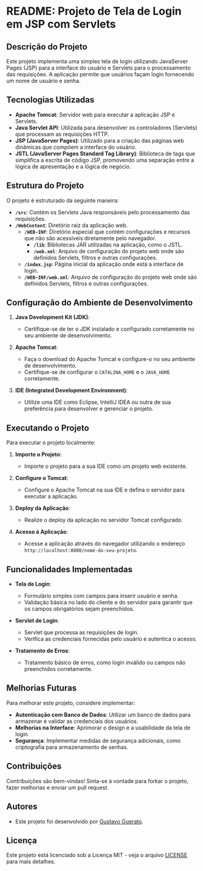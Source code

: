 # README: Projeto de Tela de Login em JSP com Servlets

## Descrição do Projeto
Este projeto implementa uma simples tela de login utilizando JavaServer Pages (JSP) para a interface do usuário e Servlets para o processamento das requisições. A aplicação permite que usuários façam login fornecendo um nome de usuário e senha.

## Tecnologias Utilizadas
- **Apache Tomcat**: Servidor web para executar a aplicação JSP e Servlets.
- **Java Servlet API**: Utilizada para desenvolver os controladores (Servlets) que processam as requisições HTTP.
- **JSP (JavaServer Pages)**: Utilizado para a criação das páginas web dinâmicas que compõem a interface do usuário.
- **JSTL (JavaServer Pages Standard Tag Library)**: Biblioteca de tags que simplifica a escrita de código JSP, promovendo uma separação entre a lógica de apresentação e a lógica de negócio.

## Estrutura do Projeto
O projeto é estruturado da seguinte maneira:

- **`/src`**: Contém os Servlets Java responsáveis pelo processamento das requisições.
- **`/WebContent`**: Diretório raiz da aplicação web.
  - **`/WEB-INF`**: Diretório especial que contém configurações e recursos que não são acessíveis diretamente pelo navegador.
    - **`/lib`**: Bibliotecas JAR utilizadas na aplicação, como o JSTL.
    - **`/web.xml`**: Arquivo de configuração do projeto web onde são definidos Servlets, filtros e outras configurações.
  - **`/index.jsp`**: Página inicial da aplicação onde está a interface de login.
  - **`/WEB-INF/web.xml`**: Arquivo de configuração do projeto web onde são definidos Servlets, filtros e outras configurações.

## Configuração do Ambiente de Desenvolvimento
1. **Java Development Kit (JDK)**:
   - Certifique-se de ter o JDK instalado e configurado corretamente no seu ambiente de desenvolvimento.

2. **Apache Tomcat**:
   - Faça o download do Apache Tomcat e configure-o no seu ambiente de desenvolvimento.
   - Certifique-se de configurar o `CATALINA_HOME` e o `JAVA_HOME` corretamente.

3. **IDE (Integrated Development Environment)**:
   - Utilize uma IDE como Eclipse, IntelliJ IDEA ou outra de sua preferência para desenvolver e gerenciar o projeto.

## Executando o Projeto
Para executar o projeto localmente:

1. **Importe o Projeto**:
   - Importe o projeto para a sua IDE como um projeto web existente.

2. **Configure o Tomcat**:
   - Configure o Apache Tomcat na sua IDE e defina o servidor para executar a aplicação.

3. **Deploy da Aplicação**:
   - Realize o deploy da aplicação no servidor Tomcat configurado.

4. **Acesso à Aplicação**:
   - Acesse a aplicação através do navegador utilizando o endereço `http://localhost:8080/nome-do-seu-projeto`.

## Funcionalidades Implementadas
- **Tela de Login**:
  - Formulário simples com campos para inserir usuário e senha.
  - Validação básica no lado do cliente e do servidor para garantir que os campos obrigatórios sejam preenchidos.

- **Servlet de Login**:
  - Servlet que processa as requisições de login.
  - Verifica as credenciais fornecidas pelo usuário e autentica o acesso.

- **Tratamento de Erros**:
  - Tratamento básico de erros, como login inválido ou campos não preenchidos corretamente.

## Melhorias Futuras
Para melhorar este projeto, considere implementar:

- **Autenticação com Banco de Dados**: Utilizar um banco de dados para armazenar e validar as credenciais dos usuários.
- **Melhorias na Interface**: Aprimorar o design e a usabilidade da tela de login.
- **Segurança**: Implementar medidas de segurança adicionais, como criptografia para armazenamento de senhas.

## Contribuições
Contribuições são bem-vindas! Sinta-se à vontade para forkar o projeto, fazer melhorias e enviar um pull request.

## Autores
- Este projeto foi desenvolvido por [Gustavo Guerato]([https://github.com/seu-usuario](https://github.com/GustavoGuerato)).

## Licença
Este projeto está licenciado sob a Licença MIT - veja o arquivo [LICENSE](./LICENSE) para mais detalhes.
